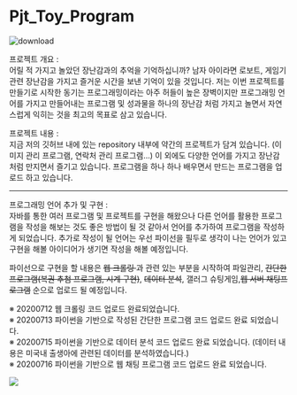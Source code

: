 # Pjt_Toy_Program

![download](https://user-images.githubusercontent.com/53751665/85842371-947a0680-b7da-11ea-8034-2f8c1d08c782.png)



프로젝트 개요 : <br>
 어릴 적 가지고 놀았던 장난감과의 추억을 기억하십니까? 남자 아이라면 로보트, 게임기 관련 장난감을 가지고 즐거운 시간을 보낸 기억이 있을 것입니다.
저는 이번 프로젝트를 만들기로 시작한 동기는 프로그래밍이라는 아주 허들이 높은 장벽이지만 프로그래밍 언어를 가지고 만들어내는 프로그램 및 성과물을
하나의 장난감 처럼 가지고 놀면서 자연스럽게 익히는 것을 최고의 목표로 삼고 있습니다.



프로젝트 내용 : <br>
 지금 저의 깃허브 내에 있는 repository 내부에 약간의 프로젝트가 담겨 있습니다. (이미지 관리 프로그램, 연락처 관리 프로그램...) 이 외에도 다양한 언어를 가지고
장난감 처럼 만지면서 즐기고 있습니다. 프로그램을 하나 하나 배우면서 만드는 프로그램을 업로드 하고 있습니다.

<hr>

프로그래밍 언어 추가 및 구현 : <br>
자바를 통한 여러 프로그램 및 프로젝트를 구현을 해왔으나 다른 언어를 활용한 프로그램을 작성을 해보는 것도 좋은 방법이 될 것 같아서 언어를 추가하여 프로그램을 작성하게
되었습니다. 추가로 작성이 될 언어는 우선 파이선을 필두로 생각이 나는 언어가 있고 구현을 해볼 아이디어가 생기면 작성을 해볼 예정입니다.

파이선으로 구현을 할 내용은 <del>웹 크롤링 </del>과 관련 있는 부분을 시작하여 파일관리, <del>간단한 프로그램(복권 추첨 프로그램, 시계 구현)</del>, <del>데이터 분석</del>, 갤러그 슈팅게임,<del>웹 서버 채팅프로그램</del> 순으로 업로드 될 
예정입니다.

※ 20200712 웹 크롤링 코드 업로드 완료되었습니다.<br>
※ 20200713 파이썬을 기반으로 작성된 간단한 프로그램 코드 업로드 완료 되었습니다.<br>
※ 20200715 파이썬을 기반으로 데이터 분석 코드 업로드 완료 되었습니다. (데이터 내용은 미국내 출생아에 관련된 데이터를 분석하였습니다.)<br>
※ 20200716 파이썬을 기반으로 웹 채팅 프로그램 코드 업로드 완료 되었습니다. <br>

<img src="https://user-images.githubusercontent.com/53751665/86532792-7b263800-bf07-11ea-9d0c-84da74f2197b.jpg" align="left"> <br>


